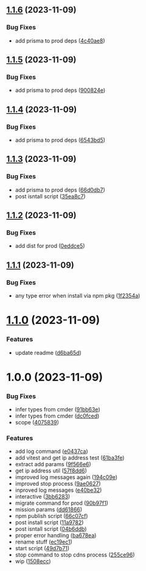 ## [1.1.6](https://github.com/wajeht/cdns/compare/v1.1.5...v1.1.6) (2023-11-09)

### Bug Fixes

- add prisma to prod deps ([4c40ae8](https://github.com/wajeht/cdns/commit/4c40ae846342d62d780ca381f4ea48e8abddaf82))

## [1.1.5](https://github.com/wajeht/cdns/compare/v1.1.4...v1.1.5) (2023-11-09)

### Bug Fixes

- add prisma to prod deps ([900824e](https://github.com/wajeht/cdns/commit/900824e8e639d0761d1ce8cb7e7b7a047c777e14))

## [1.1.4](https://github.com/wajeht/cdns/compare/v1.1.3...v1.1.4) (2023-11-09)

### Bug Fixes

- add prisma to prod deps ([6543bd5](https://github.com/wajeht/cdns/commit/6543bd5b13902adbb8b4b3dde31248d42ea993d3))

## [1.1.3](https://github.com/wajeht/cdns/compare/v1.1.2...v1.1.3) (2023-11-09)

### Bug Fixes

- add prisma to prod deps ([66d0db7](https://github.com/wajeht/cdns/commit/66d0db733c9c003fcae6e0f2f72e219383fa4777))
- post isntall script ([35ea8c7](https://github.com/wajeht/cdns/commit/35ea8c7f7e5a34cfb2f8e1b30e1c7e19206433fb))

## [1.1.2](https://github.com/wajeht/cdns/compare/v1.1.1...v1.1.2) (2023-11-09)

### Bug Fixes

- add dist for prod ([0eddce5](https://github.com/wajeht/cdns/commit/0eddce5f1fecef61ec20ac93f84b3ccfed45a554))

## [1.1.1](https://github.com/wajeht/cdns/compare/v1.1.0...v1.1.1) (2023-11-09)

### Bug Fixes

- any type error when install via npm pkg ([1f2354a](https://github.com/wajeht/cdns/commit/1f2354ae2e92be5b4c7ba30e717ec1eb9d82dc99))

# [1.1.0](https://github.com/wajeht/cdns/compare/v1.0.0...v1.1.0) (2023-11-09)

### Features

- update readme ([d6ba65d](https://github.com/wajeht/cdns/commit/d6ba65dbfa42bcebb460e19529768d93dca13e1a))

# 1.0.0 (2023-11-09)

### Bug Fixes

- infer types from cmder ([91bb63e](https://github.com/wajeht/cdns/commit/91bb63e33cba4f0124970b9022fd592bc99df6ad))
- infer types from cmder ([dc0fced](https://github.com/wajeht/cdns/commit/dc0fced283e8ca1ef5903714456b22dd4189147a))
- scope ([4075839](https://github.com/wajeht/cdns/commit/4075839d47e081844bde2db07793e66e8242e13d))

### Features

- add log command ([e0437ca](https://github.com/wajeht/cdns/commit/e0437ca011c8b684b48b02ba369e40f6e794c5b5))
- add vitest and get ip address test ([61ba3fe](https://github.com/wajeht/cdns/commit/61ba3fe9a9d3cebcc26a128d6422f01b79743895))
- extract add params ([9f566e6](https://github.com/wajeht/cdns/commit/9f566e6da167bb93df805a722917b3be7ebdecbf))
- get ip address util ([57f8dd6](https://github.com/wajeht/cdns/commit/57f8dd6c1345ec1ca9ad4dd0e42a305205fb6113))
- improved log messages again ([194c09e](https://github.com/wajeht/cdns/commit/194c09e87b2d864390cc43cd08f11b801830f48c))
- improved stop process ([9ae0627](https://github.com/wajeht/cdns/commit/9ae0627bdb3f45088f7a375bc8e0e4e9f93460ee))
- inproved log messages ([e40be32](https://github.com/wajeht/cdns/commit/e40be32e5d560c2367eb2b4a7eda96c5509733b5))
- interactive ([3bb6283](https://github.com/wajeht/cdns/commit/3bb628356245b605c61560fdeada141ee5949e82))
- migrate command for prod ([90b97f1](https://github.com/wajeht/cdns/commit/90b97f1cbaee3ec74d81a07ae02582ce8fbb654e))
- mission params ([dd61866](https://github.com/wajeht/cdns/commit/dd61866119e3d00e66047f3fc0ef6dd6cbb2a4b5))
- npm publish script ([66c07cf](https://github.com/wajeht/cdns/commit/66c07cf0960585cc8fd1ba4967dfb3453c87fd31))
- post install script ([11a9782](https://github.com/wajeht/cdns/commit/11a978217dbbf03773a05ce657ead75143252908))
- post isntall script ([04b6ddb](https://github.com/wajeht/cdns/commit/04b6ddbb027111457614dfa0a5034d3e4c891cff))
- proper error handling ([ba678ea](https://github.com/wajeht/cdns/commit/ba678ea4df9f5bea6b2e29d5c7ce2039edaa4dc1))
- rename stuff ([ec19ec1](https://github.com/wajeht/cdns/commit/ec19ec1d5030e73197a6292bef811b84c74e1dad))
- start script ([49d7b71](https://github.com/wajeht/cdns/commit/49d7b71d1c0a145e37967338293bd915ac1c774f))
- stop command to stop cdns process ([255ce96](https://github.com/wajeht/cdns/commit/255ce969436a0b290601ef0ffcf7d4299c2b79cb))
- wip ([1508ecc](https://github.com/wajeht/cdns/commit/1508eccfb178549e66d1e2177677c1f259a77aab))
